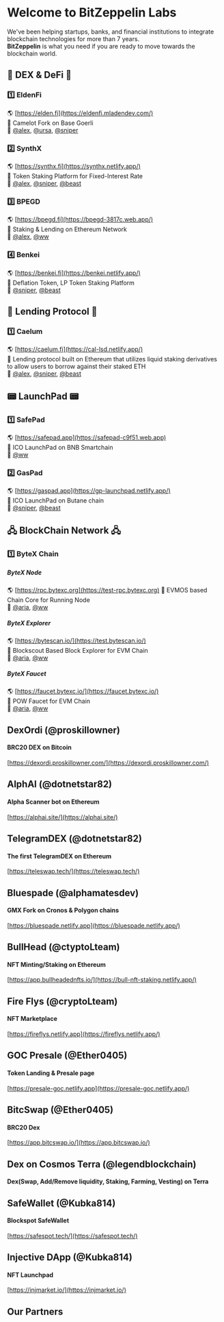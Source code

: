 # Welcome to BitZeppelin Labs

We've been helping startups, banks, and financial institutions to integrate blockchain technologies for more than 7 years. <br />
**BitZeppelin** is what you need if you are ready to move towards the blockchain world. <br />

## 🚜 DEX & DeFi 🚜
### 1️⃣  EldenFi 
🌎 [https://elden.fi](https://eldenfi.mladendev.com/) <br />
📌 Camelot Fork on Base Goerli <br />
👥 [@alex](https://t.me/whaler0x), [@ursa](https://t.me/mladendev), [@sniper](https://t.me/zxapolloeth)<br />

### 2️⃣  SynthX
🌎 [https://synthx.fi](https://synthx.netlify.app/) <br />
📌 Token Staking Platform for Fixed-Interest Rate <br />
👥 [@alex](https://t.me/whaler0x), [@sniper](https://t.me/zxapolloeth), [@beast](https://t.me/crypto0405)<br />

### 3️⃣  BPEGD
🌎 [https://bpegd.fi](https://bpegd-3817c.web.app/) <br />
📌 Staking & Lending on Ethereum Network <br />
👥 [@alex](https://t.me/whaler0x), [@ww](https://t.me/ktman114)<br />

### 4️⃣  Benkei
🌎 [https://benkei.fi](https://benkei.netlify.app/) <br />
📌 Deflation Token, LP Token Staking Platform <br />
👥 [@sniper](https://t.me/zxapolloeth), [@beast](https://t.me/crypto0405)<br />

## 🏧 Lending Protocol 🏧
### 1️⃣  Caelum 
🌎 [https://caelum.fi](https://cal-lsd.netlify.app/) <br />
📌 Lending protocol built on Ethereum that utilizes liquid staking derivatives to allow users to borrow against their staked ETH <br />
👥 [@alex](https://t.me/whaler0x), [@sniper](https://t.me/zxapolloeth), [@beast](https://t.me/crypto0405)<br />

## 📟 LaunchPad 📟
### 1️⃣  SafePad
🌎 [https://safepad.app](https://safepad-c9f51.web.app) <br />
📌 ICO LaunchPad on BNB Smartchain <br />
👥 [@ww](https://t.me/ktman114)<br />

### 2️⃣  GasPad
🌎 [https://gaspad.app](https://gp-launchpad.netlify.app/) <br />
📌 ICO LaunchPad on Butane chain <br />
👥 [@sniper](https://t.me/zxapolloeth), [@beast](https://t.me/crypto0405)<br />

## 🖧 BlockChain Network 🖧
### 1️⃣  ByteX Chain
##### ByteX Node
🌎 [https://rpc.bytexc.org](https://test-rpc.bytexc.org)
📌 EVMOS based Chain Core for Running Node <br />
👥 [@aria](https://t.me/DreamWorksDev), [@ww](https://t.me/ktman114)<br />
##### ByteX Explorer
🌎 [https://bytescan.io/](https://test.bytescan.io/) <br />
📌 Blockscout Based Block Explorer for EVM Chain <br />
👥 [@aria](https://t.me/DreamWorksDev), [@ww](https://t.me/ktman114)<br />
##### ByteX Faucet
🌎 [https://faucet.bytexc.io/](https://faucet.bytexc.io/) <br />
📌 POW Faucet for EVM Chain <br />
👥 [@aria](https://t.me/DreamWorksDev), [@ww](https://t.me/ktman114)<br />

## DexOrdi **(@proskillowner)**
#### BRC20 DEX on Bitcoin
[https://dexordi.proskillowner.com/](https://dexordi.proskillowner.com/)

## AlphAI **(@dotnetstar82)**
#### Alpha Scanner bot on Ethereum
[https://alphai.site/](https://alphai.site/)

## TelegramDEX **(@dotnetstar82)**
#### The first TelegramDEX on Ethereum
[https://teleswap.tech/](https://teleswap.tech/)

## Bluespade **(@alphamatesdev)**
#### GMX Fork on Cronos & Polygon chains
[https://bluespade.netlify.app](https://bluespade.netlify.app/) <br />

## BullHead **(@ctyptoLteam)**
#### NFT Minting/Staking on Ethereum
[https://app.bullheadednfts.io/](https://bull-nft-staking.netlify.app/) <br />





## Fire Flys **(@cryptoLteam)**
#### NFT Marketplace
[https://fireflys.netlify.app](https://fireflys.netlify.app/) <br />

## GOC Presale **(@Ether0405)**
#### Token Landing & Presale page
[https://presale-goc.netlify.app](https://presale-goc.netlify.app/) <br />

## BitcSwap **(@Ether0405)**
#### BRC20 Dex
[https://app.bitcswap.io/](https://app.bitcswap.io/) <br />

## Dex on Cosmos Terra **(@legendblockchain)**
#### Dex(Swap, Add/Remove liquidity, Staking, Farming, Vesting) on Terra

## SafeWallet **(@Kubka814)**
#### Blockspot SafeWallet
[https://safespot.tech/](https://safespot.tech/) <br />

## Injective DApp **(@Kubka814)**
#### NFT Launchpad
[https://injmarket.io/](https://injmarket.io/) <br />

## Our Partners

